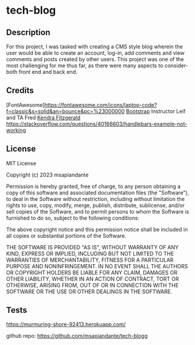 # tech-blog

## Description

For this project, I was tasked with creating a CMS style blog wherein the user would be able to create an account, log-in, add comments and view comments and posts created by other users. This project was one of the most challenging for me thus far, as there were many aspects to consider- both front end and back end. 

## Credits
[FontAwesome]https://fontawesome.com/icons/laptop-code?f=classic&s=solid&an=bounce&pc=%23000000
[Bootstrap](https://getbootstrap.com/)
 Instructor Leif and TA Fred 
 [Kendra Fitzgerald](https://github.com/kendrafitzgerald)
 https://stackoverflow.com/questions/40166603/handlebars-example-not-working

## License
MIT License

Copyright (c) 2023 msapiandante

Permission is hereby granted, free of charge, to any person obtaining a copy
of this software and associated documentation files (the "Software"), to deal
in the Software without restriction, including without limitation the rights
to use, copy, modify, merge, publish, distribute, sublicense, and/or sell
copies of the Software, and to permit persons to whom the Software is
furnished to do so, subject to the following conditions:

The above copyright notice and this permission notice shall be included in all
copies or substantial portions of the Software.

THE SOFTWARE IS PROVIDED "AS IS", WITHOUT WARRANTY OF ANY KIND, EXPRESS OR
IMPLIED, INCLUDING BUT NOT LIMITED TO THE WARRANTIES OF MERCHANTABILITY,
FITNESS FOR A PARTICULAR PURPOSE AND NONINFRINGEMENT. IN NO EVENT SHALL THE
AUTHORS OR COPYRIGHT HOLDERS BE LIABLE FOR ANY CLAIM, DAMAGES OR OTHER
LIABILITY, WHETHER IN AN ACTION OF CONTRACT, TORT OR OTHERWISE, ARISING FROM,
OUT OF OR IN CONNECTION WITH THE SOFTWARE OR THE USE OR OTHER DEALINGS IN THE
SOFTWARE.

## Tests
https://murmuring-shore-92413.herokuapp.com/

github repo: https://github.com/msapiandante/tech-blogg

